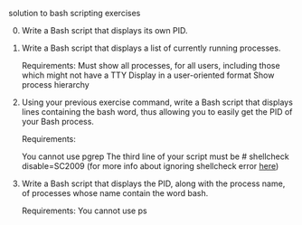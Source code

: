 solution to bash scripting exercises

0. Write a Bash script that displays its own PID.

1. Write a Bash script that displays a list of currently running processes.

	Requirements:
	Must show all processes, for all users, including those which might not have a TTY
	Display in a user-oriented format
	Show process hierarchy

2. Using your previous exercise command, write a Bash script that displays lines containing the bash word, thus allowing you to easily get the PID of your Bash process.

	Requirements:

	You cannot use pgrep
The third line of your script must be # shellcheck disable=SC2009 (for more info about ignoring shellcheck error [here](https://github.com/koalaman/shellcheck/wiki/Ignore))

3. Write a Bash script that displays the PID, along with the process name, of processes whose name contain the word bash.

	Requirements:
	You cannot use ps

